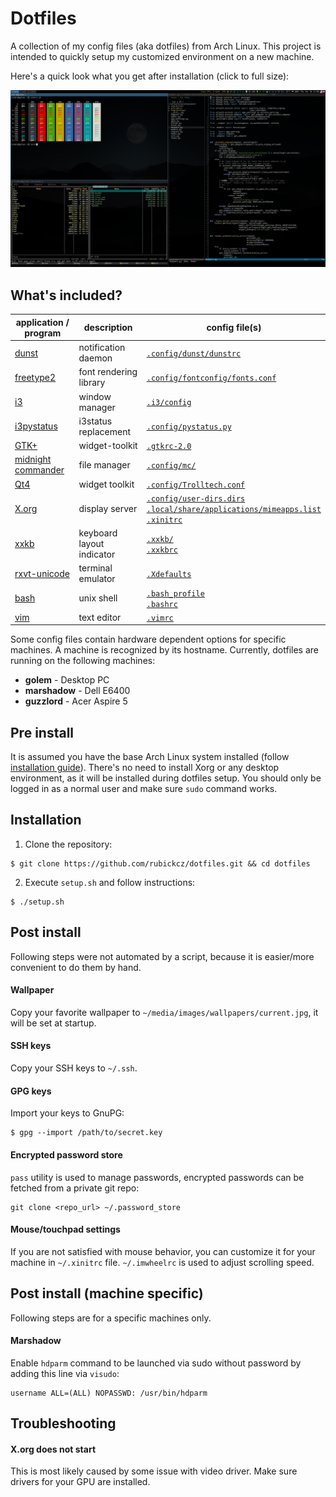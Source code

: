 # Dotfiles

A collection of my config files (aka dotfiles) from Arch Linux. This project is intended to quickly setup my customized environment on a new machine. 

Here's a quick look what you get after installation (click to full size):

![Appearance of the configured desktop](https://raw.githubusercontent.com/rubickcz/dotfiles/master/desktop.png)

## What's included?

| application / program  | description | config file(s) |
| ------------- | ------------- | ------------- |
| [dunst](https://www.archlinux.org/packages/community/i686/dunst/) | notification daemon | [`.config/dunst/dunstrc`](https://github.com/rubickcz/dotfiles/blob/master/dotfiles/.config/dunst/dunstrc) |
| [freetype2](https://www.archlinux.org/packages/extra/x86_64/freetype2/) | font rendering library | [`.config/fontconfig/fonts.conf`](https://github.com/rubickcz/dotfiles/blob/master/dotfiles/.config/fontconfig/fonts.conf) |
| [i3](https://www.archlinux.org/groups/x86_64/i3/)  | window manager | [`.i3/config`](https://github.com/rubickcz/dotfiles/blob/master/dotfiles/.i3/config) |
| [i3pystatus](https://aur.archlinux.org/packages/i3pystatus/)  | i3status replacement | [`.config/pystatus.py`](https://github.com/rubickcz/dotfiles/blob/master/dotfiles/.config/pystatus.py) |
| [GTK+](https://www.archlinux.org/packages/extra/x86_64/gtk2/)  | widget-toolkit | [`.gtkrc-2.0`](https://github.com/rubickcz/dotfiles/blob/master/dotfiles/.gtkrc-2.0) |
| [midnight commander](https://www.archlinux.org/packages/community/x86_64/mc/)  | file manager | [`.config/mc/`](https://github.com/rubickcz/dotfiles/tree/master/dotfiles/.config/mc)  |
| [Qt4](https://www.archlinux.org/packages/extra/x86_64/freetype2/) | widget toolkit | [`.config/Trolltech.conf`](https://github.com/rubickcz/dotfiles/blob/master/dotfiles/.config/Trolltech.conf) |
| [X.org](https://www.archlinux.org/packages/extra/x86_64/freetype2/) | display server | [`.config/user-dirs.dirs`](https://github.com/rubickcz/dotfiles/blob/master/dotfiles/.config/user-dirs.dirs)<br>[`.local/share/applications/mimeapps.list`](https://github.com/rubickcz/dotfiles/blob/master/dotfiles/.local/share/applications/mimeapps.list)<br>[`.xinitrc`](https://github.com/rubickcz/dotfiles/blob/master/dotfiles/.xinitrc)  |
| [xxkb](https://www.archlinux.org/packages/community/x86_64/xxkb/) | keyboard layout indicator |[`.xxkb/`](https://github.com/rubickcz/dotfiles/tree/master/dotfiles/.xxkb)<br>[`.xxkbrc`](https://github.com/rubickcz/dotfiles/blob/master/dotfiles/.xxkbrc)  |
| [rxvt-unicode](https://www.archlinux.org/packages/community/x86_64/rxvt-unicode/) | terminal emulator | [`.Xdefaults`](https://github.com/rubickcz/dotfiles/blob/master/dotfiles/.Xdefaults) |
| [bash](https://www.archlinux.org/packages/core/x86_64/bash/) | unix shell | [`.bash_profile`](https://github.com/rubickcz/dotfiles/blob/master/dotfiles/.bash_profile)<br>[`.bashrc`](https://github.com/rubickcz/dotfiles/blob/master/dotfiles/.bashrc)  |
| [vim](https://www.archlinux.org/packages/extra/x86_64/gvim/)  | text editor | [`.vimrc`](https://github.com/rubickcz/dotfiles/blob/master/dotfiles/.vimrc) |

Some config files contain hardware dependent options for specific machines. A machine is recognized by its hostname. Currently, dotfiles are running on the following machines:
* **golem** - Desktop PC
* **marshadow** - Dell E6400
* **guzzlord** - Acer Aspire 5

## Pre install
It is assumed you have the base Arch Linux system installed (follow [installation guide](https://wiki.archlinux.org/index.php/Installation_guide)). There's no need to install Xorg or any desktop environment, as it will be installed during dotfiles setup. You should only be logged in as a normal user and make sure `sudo` command works.

## Installation
1. Clone the repository:
```
$ git clone https://github.com/rubickcz/dotfiles.git && cd dotfiles
```
2. Execute `setup.sh` and follow instructions:
```
$ ./setup.sh
```

## Post install
Following steps were not automated by a script, because it is easier/more convenient to do them by hand.

#### Wallpaper
Copy your favorite wallpaper to `~/media/images/wallpapers/current.jpg`, it will be set at startup.

#### SSH keys
Copy your SSH keys to `~/.ssh`.

#### GPG keys
Import your keys to GnuPG:
```
$ gpg --import /path/to/secret.key
```

#### Encrypted password store
`pass` utility is used to manage passwords, encrypted passwords can be fetched from a private git repo:
```
git clone <repo_url> ~/.password_store
```

#### Mouse/touchpad settings
If you are not satisfied with mouse behavior, you can customize it for your machine in `~/.xinitrc` file. `~/.imwheelrc` is used to adjust scrolling speed.


## Post install (machine specific)
Following steps are for a specific machines only.
#### Marshadow
Enable `hdparm` command to be launched via sudo without password by adding this line via `visudo`:
```
username ALL=(ALL) NOPASSWD: /usr/bin/hdparm
```

## Troubleshooting

#### X.org does not start
This is most likely caused by some issue with video driver. Make sure drivers for your GPU are installed.


